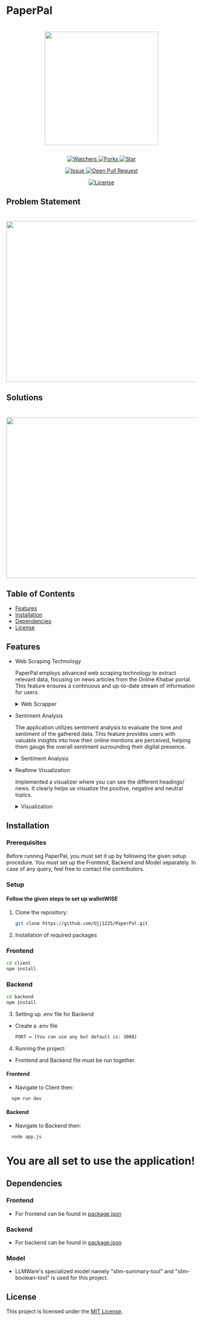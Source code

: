 # PaperPal

# <p align="center"><img src="https://github.com/Ujj1225/PaperPal/blob/main/Client%20/src/assets/images/hero-socialmedia.png" width=300 /></p>

<p align="center">
    <p align="center">
        <a href="https://github.com/Ujj1225/PaperPal" target="blank">
            <img src="https://img.shields.io/github/watchers/Ujj1225/PaperPal?style=for-the-badge&logo=appveyor" alt="Watchers"/>
        </a>
        <a href="https://github.com/Ujj1225/PaperPal/fork" target="blank">
            <img src="https://img.shields.io/github/forks/Ujj1225/PaperPal?style=for-the-badge&logo=appveyor" alt="Forks"/>
        </a>
        <a href="https://github.com/Ujj1225/PaperPal/stargazers" target="blank">
            <img src="https://img.shields.io/github/stars/Ujj1225/PaperPal?style=for-the-badge&logo=appveyor" alt="Star"/>
        </a>
    </p>
    <p align="center">
        <a href="https://github.com/Ujj1225/PaperPal/issues" target="blank">
            <img src="https://img.shields.io/github/issues/Ujj1225/PaperPal?style=for-the-badge&logo=appveyor" alt="Issue"/>
        </a>
        <a href="https://github.com/Ujj1225/PaperPal/pulls" target="blank">
            <img src="https://img.shields.io/github/issues-pr/Ujj1225/PaperPal?style=for-the-badge&logo=appveyor" alt="Open Pull Request"/>
        </a>
    </p>
    <p align="center">
        <a href="https://github.com/Ujj1225/PaperPal/blob/master/LICENSE" target="blank">
            <img src="https://img.shields.io/github/license/Ujj1225/PaperPal?style=for-the-badge&logo=appveyor" alt="License" />
        </a>
    </p>
</p>

<p align="center">
</p>

## Problem Statement

# <p align="center"><img src="https://github.com/Ujj1225/PaperPal/blob/main/Client%20/src/assets/images/problem.png" width=750 height=425 /></p>

## Solutions

# <p align="center"><img src="https://github.com/Ujj1225/PaperPal/blob/main/Client%20/src/assets/images/Solution.png" width=750 height=425 /></p>

## Table of Contents

- [Features](#features)
- [Installation](#installation)
- [Dependencies](#dependencies)
- [License](#license)

## Features

- Web Scraping Technology

  PaperPal employs advanced web scraping technology to extract relevant data, focusing on news articles from the Online Khabar portal. This feature ensures a continuous and up-to-date stream of information for users.
  <details>
    <summary> Web Scrapper </summary>
    <img src="https://github.com/Ujj1225/PaperPal/blob/main/Client%20/src/assets/images/img1.png" width=750/>
  </details>

- Sentiment Analysis

  The application utilizes sentiment analysis to evaluate the tone and sentiment of the gathered data. This feature provides users with valuable insights into how their online mentions are perceived, helping them gauge the overall sentiment surrounding their digital presence.
  <details>
    <summary> Sentiment Analysis </summary>
    <img src="https://github.com/Ujj1225/PaperPal/blob/main/Client%20/src/assets/images/img2.png" width=750/>

  </details>

- Realtime Visualization

  Implemented a visualizer where you can see the different headings/ news. It clearly helps us visualize the positive, negative and neutral topics.
  <details>
    <summary> Visualization </summary>
    <img src="https://github.com/Ujj1225/PaperPal/blob/main/Client%20/src/assets/images/img3.png" width=750/>
  </details>

## Installation

### Prerequisites

Before running PaperPal, you must set it up by following the given setup procedure. You must set up the Frontend, Backend and Model separately. In case of any query, feel free to contact the contributors.

### Setup

#### Follow the given steps to set up walletWISE

1. Clone the repository:

   ```bash
   git clone https://github.com/Ujj1225/PaperPal.git
   ```

2. Installation of required packages

### Frontend

```bash
cd client
npm install
```

### Backend

```bash
cd backend
npm install
```

3. Setting up .env file for Backend

- Create a .env file

  ```bash
  PORT = (You can use any but default is: 3000)
  ```

4. Running the project:

- Frontend and Backend file must be run together.

#### Frontend

- Navigate to Client then:

```bash
  npm run dev
```

#### Backend

- Navigate to Backend then:

```bash
  node app.js
```

# You are all set to use the application!

## Dependencies

### Frontend

- For frontend can be found in [package.json](./Client%20/package.json)

### Backend

- For backend can be found in [package.json](./Backend/package.json)

### Model

- LLMWare's specialized model namely "slim-summary-tool" and "slim-boolean-tool" is used for this project. 

## License

This project is licensed under the [MIT License](/LICENSE).
